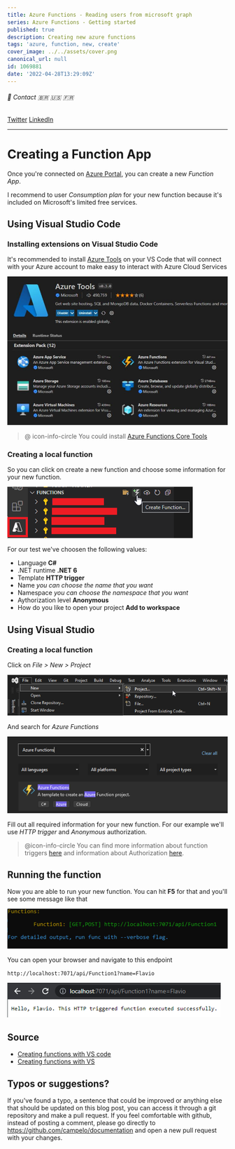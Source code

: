 ```yaml
---
title: Azure Functions - Reading users from microsoft graph
series: Azure Functions - Getting started
published: true
description: Creating new azure functions
tags: 'azure, function, new, create'
cover_image: ../../assets/cover.png
canonical_url: null
id: 1069881
date: '2022-04-28T13:29:09Z'
---
```


###### :postbox: Contact :brazil: :us: :fr:

[Twitter](https://twitter.com/campelo87)
[LinkedIn](https://www.linkedin.com/in/flavio-campelo/?locale=en_US)

---

# Creating a Function App

Once you're connected on [Azure Portal](https://portal.azure.com/), you can create a new *Function App*. 

I recommend to user *Consumption plan* for your new function because it's included on Microsoft's limited free services.

## Using Visual Studio Code

### Installing extensions on Visual Studio Code

It's recommended to install [Azure Tools](https://marketplace.visualstudio.com/items?itemName=ms-vscode.vscode-node-azure-pack) on your VS Code that will connect with your Azure account to make easy to interact with Azure Cloud Services

![Image 1](./assets/img1.jpg)

> @ icon-info-circle 
> You could install [Azure Functions Core Tools](https://docs.microsoft.com/en-us/azure/azure-functions/functions-run-local?tabs=v4%2Cwindows%2Ccsharp%2Cportal%2Cbash)

### Creating a local function

So you can click on create a new function and choose some information for your new function.

![Image 4](./assets/img4.png)

For our test we've choosen the following values:

- Language **C#**
- .NET runtime **.NET 6**
- Template **HTTP trigger**
- Name *you can choose the name that you want*
- Namespace *you can choose the namespace that you want*
- Aythorization level **Anonymous**
- How do you like to open your project **Add to workspace**

## Using Visual Studio

### Creating a local function

Click on *File > New > Project*

![Image 2](./assets/img2.png)

And search for *Azure Functions*

![Image 3](./assets/img3.png)

Fill out all required information for your new function. For our example we'll use *HTTP trigger* and *Anonymous* authorization.

> @icon-info-circle 
> You can find more information about function triggers [here](https://docs.microsoft.com/en-us/azure/azure-functions/functions-triggers-bindings) and information about Authorization [here](https://docs.microsoft.com/en-us/azure/azure-functions/functions-bindings-http-webhook-trigger?tabs=in-process%2Cfunctionsv2&pivots=programming-language-csharp#authorization-keys).

## Running the function

Now you are able to run your new function. You can hit **F5** for that and you'll see some message like that

![Image 5](./assets/img5.png)

You can open your browser and navigate to this endpoint

```
http://localhost:7071/api/Function1?name=Flavio
```

![Image 6](./assets/img6.png)

## Source
- [Creating functions with VS code](https://docs.microsoft.com/en-us/azure/azure-functions/create-first-function-vs-code-csharp)
- [Creating functions with VS](https://docs.microsoft.com/en-us/azure/azure-functions/functions-create-your-first-function-visual-studio)

## Typos or suggestions?

If you've found a typo, a sentence that could be improved or anything else that should be updated on this blog post, you can access it through a git repository and make a pull request. If you feel comfortable with github, instead of posting a comment, please go directly to https://github.com/campelo/documentation and open a new pull request with your changes.
